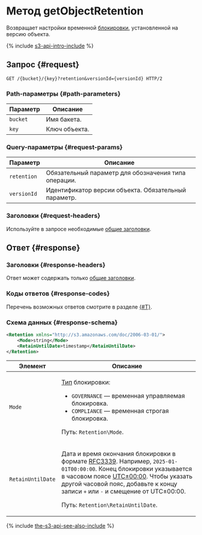# Метод getObjectRetention

Возвращает настройки временной [блокировки](../../../concepts/object-lock.md), установленной на версию объекта.

{% include [s3-api-intro-include](../../../../_includes/storage/s3-api-intro-include.md) %}

## Запрос {#request}

```http
GET /{bucket}/{key}?retention&versionId={versionId} HTTP/2
```

### Path-параметры {#path-parameters}

Параметр | Описание
----- | -----
`bucket` | Имя бакета.
`key` | Ключ объекта.

### Query-параметры {#request-params}

Параметр | Описание
----- | -----
`retention` | Обязательный параметр для обозначения типа операции.
`versionId` | Идентификатор версии объекта. Обязательный параметр.

### Заголовки {#request-headers}

Используйте в запросе необходимые [общие заголовки](../common-request-headers.md).

## Ответ {#response}

### Заголовки {#response-headers}

Ответ может содержать только [общие заголовки](../common-response-headers.md).

### Коды ответов {#response-codes}

Перечень возможных ответов смотрите в разделе [{#T}](../response-codes.md).

### Схема данных {#response-schema}

```xml
<Retention xmlns="http://s3.amazonaws.com/doc/2006-03-01/">
    <Mode>string</Mode>
    <RetainUntilDate>timestamp</RetainUntilDate>
</Retention>
```

Элемент | Описание
----- | -----
`Mode` | <p>[Тип](../../../concepts/object-lock.md#types) блокировки:</p><ul><li>`GOVERNANCE` — временная управляемая блокировка.</li><li>`COMPLIANCE` — временная строгая блокировка.</li></ul><p>Путь: `Retention\Mode`.</p>
`RetainUntilDate` | <p>Дата и время окончания блокировки в формате [RFC3339](https://www.ietf.org/rfc/rfc3339.txt). Например, `2025-01-01T00:00:00`. Конец блокировки указывается в часовом поясе [UTC±00:00](https://ru.wikipedia.org/wiki/UTC±00:00). Чтобы указать другой часовой пояс, добавьте к концу записи `+` или `-` и смещение от UTC±00:00.</p><p>Путь: `Retention\RetainUntilDate`.</p>

{% include [the-s3-api-see-also-include](../../../../_includes/storage/the-s3-api-see-also-include.md) %}